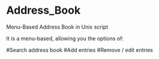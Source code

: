 # Address_Book
Menu-Based Address Book in Unix script

It is a menu-based, allowing you the options of:

#Search address book
#Add entries
#Remove / edit entries
